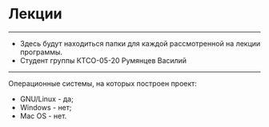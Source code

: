 # Лекции
---
+ Здесь будут находиться папки для каждой рассмотренной на лекции программы.
+ Студент группы КТСО-05-20 Румянцев Василий
---
Операционные системы, на которых построен проект:
+ GNU/Linux - да;
+ Windows - нет;
+ Mac OS - нет.